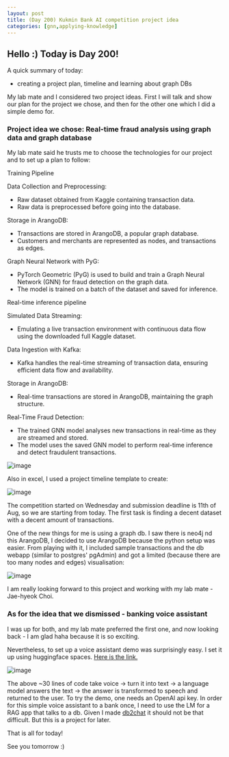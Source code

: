 ```yaml
---
layout: post
title: (Day 200) Kukmin Bank AI competition project idea
categories: [gnn,applying-knowledge]
---
```


## Hello :) Today is Day 200!
A quick summary of today:
* creating a project plan, timeline and learning about graph DBs

My lab mate and I considered two project ideas. First I will talk and show our plan for the project we chose, and then for the other one which I did a simple demo for.

### Project idea we chose: Real-time fraud analysis using graph data and graph database

My lab mate said he trusts me to choose the technologies for our project and to set up a plan to follow:

Training Pipeline

Data Collection and Preprocessing:

* Raw dataset obtained from Kaggle containing transaction data.
* Raw data is preprocessed before going into the database.

Storage in ArangoDB:

* Transactions are stored in ArangoDB, a popular graph database.
* Customers and merchants are represented as nodes, and transactions as edges.

Graph Neural Network with PyG:

* PyTorch Geometric (PyG) is used to build and train a Graph Neural Network (GNN) for fraud detection on the graph data.
* The model is trained on a batch of the dataset and saved for inference.

Real-time inference pipeline

Simulated Data Streaming:

* Emulating a live transaction environment with continuous data flow using the downloaded full Kaggle dataset.

Data Ingestion with Kafka:

* Kafka handles the real-time streaming of transaction data, ensuring efficient data flow and availability.

Storage in ArangoDB:

* Real-time transactions are stored in ArangoDB, maintaining the graph structure.

Real-Time Fraud Detection:

* The trained GNN model analyses new transactions in real-time as they are streamed and stored.
* The model uses the saved GNN model to perform real-time inference and detect fraudulent transactions.

![image](https://github.com/user-attachments/assets/43096804-d041-4b5f-8149-882228524952)

Also in excel, I used a project timeline template to create:

![image](https://github.com/user-attachments/assets/7ab5c7ce-772b-4c23-b25f-41d296572995)

The competition started on Wednesday and submission deadline is 11th of Aug, so we are starting from today. The first task is finding a decent dataset with a decent amount of transactions.

One of the new things for me is using a graph db. I saw there is neo4j nd this ArangoDB, I decided to use ArangoDB because the python setup was easier. From playing with it, I included sample transactions and the db webapp (similar to postgres' pgAdmin) and got a limited (because there are too many nodes and edges) visualisation:

![image](https://github.com/user-attachments/assets/653d8221-dbe7-4227-bebf-6a983a18aeb5)

I am really looking forward to this project and working with my lab mate - Jae-hyeok Choi.  


### As for the idea that we dismissed - banking voice assistant

I was up for both, and my lab mate preferred the first one, and now looking back - I am glad haha because it is so exciting.

Nevertheless, to set up a voice assistant demo was surprisingly easy. I set it up using huggingface spaces. [Here is the link.](https://huggingface.co/spaces/divakaivan/korean_voice_assistant)

![image](https://github.com/user-attachments/assets/561e49d5-da80-441f-8b43-206282ad6d25)

The above ~30 lines of code take voice -> turn it into text -> a language model answers the text -> the answer is transformed to speech and returned to the user. To try the demo, one needs an OpenAI api key. In order for this simple voice assistant to a bank once, I need to use the LM for a RAG app that talks to a db. Given I made [db2chat](https://github.com/divakaivan/db2chat) it should not be that difficult. But this is a project for later. 


That is all for today!

See you tomorrow :) 
